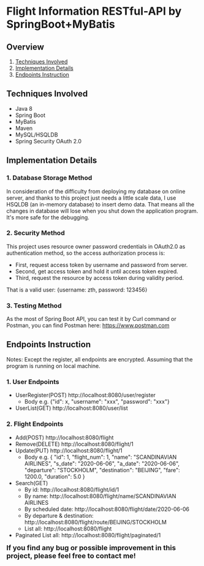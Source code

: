 # Flight Information RESTful-API by SpringBoot+MyBatis

## Overview
1. [Techniques Involved](#Techniques-Involved)
2. [Implementation Details](#Implementation-Details)
3. [Endpoints Instruction](#Endpoints-Instruction)

## Techniques Involved
- Java 8
- Spring Boot
- MyBatis
- Maven
- MySQL/HSQLDB
- Spring Security OAuth 2.0

## Implementation Details
### 1. Database Storage Method
In consideration of the difficulty from deploying my database on 
online server, and thanks to this project just needs a little scale
data, I use HSQLDB (an in-memory database) to insert demo data. That
means all the changes in database will lose when you shut down the 
application program. It's more safe for the debugging.

### 2. Security Method
This project uses resource owner password credentials in OAuth2.0 as 
authentication method, so the access authorization process is:
- First, request access token by username and password from server.
- Second, get access token and hold it until access token expired.
- Third, request the resource by access token during validity period.

That is a valid user: {username: zth, password: 123456}

### 3. Testing Method
As the most of Spring Boot API, you can test it by Curl command or 
Postman, you can find Postman here: https://www.postman.com

## Endpoints Instruction
Notes: Except the register, all endpoints are encrypted. Assuming that
the program is running on local machine.
### 1. User Endpoints
- UserRegister(POST) http://localhost:8080/user/register
  - Body e.g. {"id": x, "username": "xxx", "password": "xxx"}
- UserList(GET) http://localhost:8080/user/list

### 2. Flight Endpoints
- Add(POST) http://localhost:8080/flight
- Remove(DELETE) http://localhost:8080/flight/1
- Update(PUT) http://localhost:8080/flight/1
  - Body e.g. {
    "id": 1,
    "flight_num": 1,
    "name": "SCANDINAVIAN AIRLINES",
    "s_date": "2020-06-06",
    "a_date": "2020-06-06",
    "departure": "STOCKHOLM",
    "destination": "BEIJING",
    "fare": 1200.0,
    "duration": 5.0
    }
- Search(GET)
  - By id: http://localhost:8080/flight/id/1
  - By name: http://localhost:8080/flight/name/SCANDINAVIAN AIRLINES
  - By scheduled date: http://localhost:8080/flight/date/2020-06-06
  - By departure & destination: http://localhost:8080/flight/route/BEIJING/STOCKHOLM
  - List all: http://localhost:8080/flight
- Paginated List all: http://localhost:8080/flight/paginated/1

**<font size=4>If you find any bug or possible improvement in this project, please feel free to contact me!</font>**
